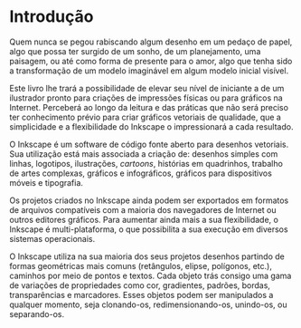 # **Introdução**

Quem nunca se pegou rabiscando algum desenho em um pedaço de papel, algo que possa ter surgido de um sonho, de um planejamento, uma paisagem, ou até como forma de presente para o amor, algo que tenha sido a transformação de um modelo imaginável em algum modelo inicial visível. 

Este livro lhe trará a possibilidade de elevar seu nível de iniciante a de um ilustrador pronto para criações de impressões físicas ou para gráficos na Internet. Perceberá ao longo da leitura e das práticas que não será preciso ter conhecimento prévio para criar gráficos vetoriais de qualidade, que a simplicidade e a flexibilidade do Inkscape o impressionará a cada resultado.

O Inkscape é um software de código fonte aberto para desenhos vetoriais. Sua utilização está mais associada a criação de: desenhos simples com linhas, logotipos, ilustrações, *cartoons*, histórias em quadrinhos, trabalho de artes complexas, gráficos e infográficos, gráficos para dispositivos móveis e tipografia.

Os projetos criados no Inkscape ainda podem ser exportados em formatos de arquivos compatíveis com a maioria dos navegadores de Internet ou outros editores gráficos. Para aumentar ainda mais a sua flexibilidade, o Inkscape é multi-plataforma, o que possibilita a sua execução em diversos sistemas operacionais.

O Inkscape utiliza na sua maioria dos seus projetos desenhos partindo de formas geométricas mais comuns (retângulos, elipse, polígonos, etc.), caminhos por meio de pontos e textos. Cada objeto trás consigo uma gama de variações de propriedades como cor, gradientes, padrões, bordas, transparências e marcadores. Esses objetos podem ser manipulados a qualquer momento, seja clonando-os, redimensionando-os, unindo-os, ou separando-os.





